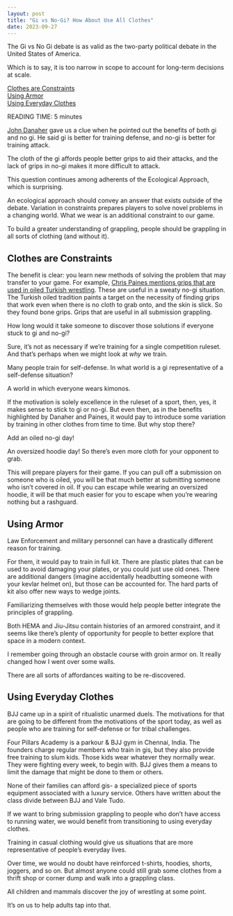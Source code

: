 ```yaml
---
layout: post
title: "Gi vs No-Gi? How About Use All Clothes"
date: 2023-09-27
---
```


The Gi vs No Gi debate is as valid as the two-party political debate in the United States of America.  

Which is to say, it is too narrow in scope to account for long-term decisions at scale.  

[Clothes are Constraints](#clothes-are-constraints)  
[Using Armor](#using-armor)  
[Using Everyday Clothes](#using-everyday-clothes)  

READING TIME: 5 minutes

[John Danaher](https://www.facebook.com/john.danaher.96/posts/123145238101202) gave us a clue when he pointed out the benefits of both gi and no gi. He said gi is better for training defense, and no-gi is better for training attack.  

The cloth of the gi affords people better grips to aid their attacks, and the lack of grips in no-gi makes it more difficult to attack.  

This question continues among adherents of the Ecological Approach, which is surprising.  

 An ecological approach should convey an answer that exists outside of the debate. Variation in constraints prepares players to solve novel problems in a changing world. What we wear is an additional constraint to our game.  

To build a greater understanding of grappling, people should be grappling in all sorts of clothing (and without it).  

## Clothes are Constraints  

The benefit is clear: you learn new methods of solving the problem that may transfer to your game. For example, [Chris Paines mentions grips that are used in oiled Turkish wrestling](https://youtu.be/g4D0yu_jGhI?si=4OqlmPdcT78zzGT0&t=359). These are useful in a sweaty no-gi situation. The Turkish oiled tradition paints a target on the necessity of finding grips that work even when there is no cloth to grab onto, and the skin is slick. So they found bone grips. Grips that are useful in all submission grappling.  

How long would it take someone to discover those solutions if everyone stuck to gi and no-gi?

Sure, it’s not as necessary if we’re training for a single competition ruleset. And that’s perhaps when we might look at *why* we train. 

Many people train for self-defense. In what world is a gi representative of a self-defense situation?  

A world in which everyone wears kimonos.  

If the motivation is solely excellence in the ruleset of a sport, then, yes, it makes sense to stick to gi or no-gi. But even then, as in the benefits highlighted by Danaher and Paines, it would pay to introduce some variation by training in other clothes from time to time. But why stop there?  

Add an oiled no-gi day!  

An oversized hoodie day! So there’s even more cloth for your opponent to grab.  

This will prepare players for their game. If you can pull off a submission on someone who is oiled, you will be that much better at submitting someone who isn’t covered in oil. If you can escape while wearing an oversized hoodie, it will be that much easier for you to escape when you’re wearing nothing but a rashguard.  

## Using Armor  

Law Enforcement and military personnel can have a drastically different reason for training.  

For them, it would pay to train in full kit. There are plastic plates that can be used to avoid damaging your plates, or you could just use old ones. There are additional dangers (imagine accidentally headbutting someone with your kevlar helmet on), but those can be accounted for. The hard parts of kit also offer new ways to wedge joints.  

Familiarizing themselves with those would help people better integrate the principles of grappling.  

Both HEMA and Jiu-Jitsu contain histories of an armored constraint, and it seems like there’s plenty of opportunity for people to better explore that space in a modern context.  

I remember going through an obstacle course with groin armor on. It really changed how I went over some walls.  

There are all sorts of affordances waiting to be re-discovered.  

## Using Everyday Clothes

BJJ came up in a spirit of ritualistic unarmed duels. The motivations for that are going to be different from the motivations of the sport today, as well as people who are training for self-defense or for tribal challenges.

Four Pillars Academy is a parkour & BJJ gym in Chennai, India. The founders charge regular members who train in gis, but they also provide free training to slum kids. Those kids wear whatever they normally wear. They were fighting every week, to begin with. BJJ gives them a means to limit the damage that might be done to them or others.  

None of their families can afford gis- a specialized piece of sports equipment associated with a luxury service. Others have written about the class divide between BJJ and Vale Tudo.  

If we want to bring submission grappling to people who don’t have access to running water, we would benefit from transitioning to using everyday clothes.  

Training in casual clothing would give us situations that are more representative of people’s everyday lives.  

Over time, we would no doubt have reinforced t-shirts, hoodies, shorts, joggers, and so on. But almost anyone could still grab some clothes from a thrift shop or corner dump and walk into a grappling class.  

All children and mammals discover the joy of wrestling at some point.  

It’s on us to help adults tap into that.  

